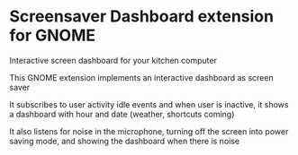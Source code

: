 # Screensaver Dashboard extension for GNOME

Interactive screen dashboard for your kitchen computer

This GNOME extension implements an interactive dashboard as screen saver

It subscribes to user activity idle events and when user is inactive, it shows a dashboard with hour and date (weather, shortcuts coming)

It also listens for noise in the microphone, turning off the screen into power saving mode, and showing the dashboard when there is noise
